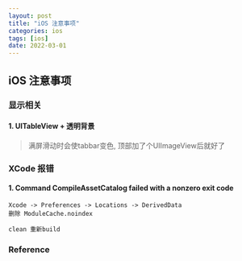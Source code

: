 ```yaml
---
layout: post
title: "iOS 注意事项"
categories: ios
tags: [ios]
date: 2022-03-01
---
```


## iOS 注意事项

### 显示相关

#### 1. UITableView + 透明背景

> 满屏滑动时会使tabbar变色, 顶部加了个UIImageView后就好了


### XCode 报错

#### 1. Command CompileAssetCatalog failed with a nonzero exit code 

	Xcode -> Preferences -> Locations -> DerivedData
	删除 ModuleCache.noindex

	clean 重新build


### Reference

